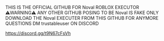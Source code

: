 THIS IS THE OFFICIAL GITHUB FOR Noval ROBLOX EXECUTOR 
⚠️WARNING⚠️ ANY OTHER GITHUB POSING TO BE Noval IS FAKE 
ONLY DOWNLOAD THE Noval EXECUTER FROM THIS GITHUB 
FOR ANYMORE QUESTIONS DM trustableuser ON DISCORD

https://discord.gg/t9N67cFsVh
